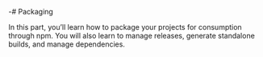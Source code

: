 -# Packaging

In this part, you’ll learn how to package your projects for consumption through npm. You will also learn to manage releases, generate standalone builds, and manage dependencies.
